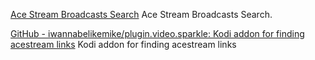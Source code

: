 
[Ace Stream Broadcasts Search](https://acestreamsearch.net/en/)
Ace Stream Broadcasts Search.

[GitHub - iwannabelikemike/plugin.video.sparkle: Kodi addon for finding acestream links](https://github.com/iwannabelikemike/plugin.video.sparkle)
Kodi addon for finding acestream links
